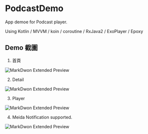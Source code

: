 # PodcastDemo
App demoe for Podcast player.

Using Kotlin / MVVM / koin / coroutine / RxJava2 / ExoPlayer / Epoxy

## Demo 截圖
  1. 首頁
	
  ![MarkDwon Extended Preview](./screen_home.png)
  
  2. Detail
	
  ![MarkDwon Extended Preview](./screen_epoisode_list.png)
  
  3. Player
  
  ![MarkDwon Extended Preview](./screen_player.png)
  
  4. Meida Notification supported.
  
  ![MarkDwon Extended Preview](./screen_notification.png)
